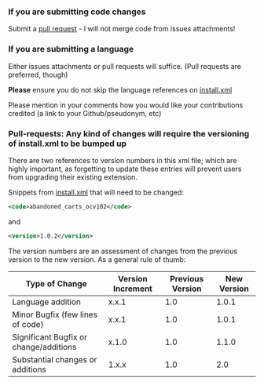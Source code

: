 ### If you are submitting code changes ###
Submit a [pull request](../../pulls) - I will not merge code from issues attachments!

### If you are submitting a language  ###
Either issues attachments or pull requests will suffice.  (Pull requests are preferred, though)

**Please** ensure you do not skip the language references on [install.xml](install.xml)

Please mention in your comments how you would like your contributions credited (a link to your Github/pseudonym, etc)

### Pull-requests: Any kind of changes will require the versioning of install.xml to be bumped up ###
There are two references to version numbers in this xml file; which are highly important, as forgetting to update these entries will prevent users from upgrading their existing extension.

Snippets from [install.xml](install.xml) that will need to be changed:
```xml
<code>abandoned_carts_ocv102</code>
```
and
```xml
<version>1.0.2</version>
```
The version numbers are an assessment of changes from the previous version to the new version.  As a general rule of thumb:

| Type of Change  | Version Increment | Previous Version | New Version |
| ------------- | ------------- | ------------- | ------------- |
| Language addition  | x.x.1  | 1.0 | 1.0.1 |
| Minor Bugfix (few lines of code)  | x.x.1  | 1.0 | 1.0.1 |
| Significant Bugfix or change/additions  | x.1.0  | 1.0 | 1.1.0 |
| Substantial changes or additions  | 1.x.x | 1.0 | 2.0 |

